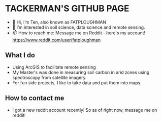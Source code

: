 # TACKERMAN'S GITHUB PAGE

- 👋 Hi, I’m Ten, also known as FATPLOUGHMAN
- 👀 I’m interested in soil science, data science and remote sensing.
- 📫 How to reach me: Message me on Reddit - here's my account! https://www.reddit.com/user/fatploughman

## What I do
- Using ArcGIS to facilitate remote sensing
- My Master's was done in measuring soil carbon in arid zones using spectroscopy from satellite imagery.
- For fun side projects, I like to take data and put them into maps

## How to contact me
- I got a new reddit account recently! So as of right now, message me on reddit!

<!---
FATPLOUGHMAN/FATPLOUGHMAN is a ✨ special ✨ repository because its `README.md` (this file) appears on your GitHub profile.
You can click the Preview link to take a look at your changes.
--->
